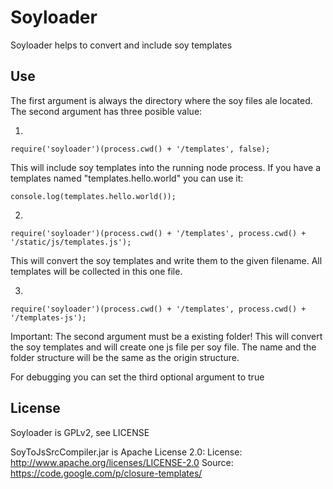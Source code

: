 Soyloader
=============

Soyloader helps to convert and include soy templates

Use
-------

The first argument is always the directory where the soy files ale located.
The second argument has three posible value:

1.

    require('soyloader')(process.cwd() + '/templates', false);

This will include soy templates into the running node process.
If you have a templates named "templates.hello.world" you can use it:

    console.log(templates.hello.world());


2.

    require('soyloader')(process.cwd() + '/templates', process.cwd() + '/static/js/templates.js');

This will convert the soy templates and write them to the given filename.
All templates will be collected in this one file.


3.

    require('soyloader')(process.cwd() + '/templates', process.cwd() + '/templates-js');

Important: The second argument must be a existing folder!
This will convert the soy templates and will create one js file per soy file.
The name and the folder structure will be the same as the origin structure.


For debugging you can set the third optional argument to true


License
-------

Soyloader is GPLv2, see LICENSE

SoyToJsSrcCompiler.jar is Apache License 2.0:
License: http://www.apache.org/licenses/LICENSE-2.0
Source: https://code.google.com/p/closure-templates/
